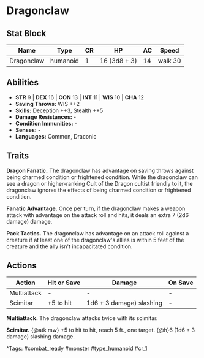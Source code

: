 # Dragonclaw

## Stat Block

| Name | Type | CR | HP | AC | Speed |
|------|------|----|----|----|-------|
| Dragonclaw | humanoid | 1 | 16 (3d8 + 3) | 14 | walk 30 |

## Abilities

- **STR** 9 | **DEX** 16 | **CON** 13 | **INT** 11 | **WIS** 10 | **CHA** 12
- **Saving Throws:** WIS ++2  
- **Skills:** Deception ++3, Stealth ++5  
- **Damage Resistances:** -  
- **Condition Immunities:** -  
- **Senses:** -  
- **Languages:** Common, Draconic

## Traits

**Dragon Fanatic.** The dragonclaw has advantage on saving throws against being charmed condition or frightened condition. While the dragonclaw can see a dragon or higher-ranking Cult of the Dragon cultist friendly to it, the dragonclaw ignores the effects of being charmed condition or frightened condition.

**Fanatic Advantage.** Once per turn, if the dragonclaw makes a weapon attack with advantage on the attack roll and hits, it deals an extra 7 (2d6 damage) damage.

**Pack Tactics.** The dragonclaw has advantage on an attack roll against a creature if at least one of the dragonclaw's allies is within 5 feet of the creature and the ally isn't incapacitated condition.


## Actions

| Action | Hit or Save | Damage | On Save |
|--------|--------------|--------|----------|
| Multiattack | - | - | - |
| Scimitar | +5 to hit | 1d6 + 3 damage) slashing | - |

**Multiattack.** The dragonclaw attacks twice with its scimitar.

**Scimitar.** {@atk mw} +5 to hit to hit, reach 5 ft., one target. {@h}6 (1d6 + 3 damage) slashing damage.


^Tags: #combat_ready #monster #type_humanoid #cr_1
